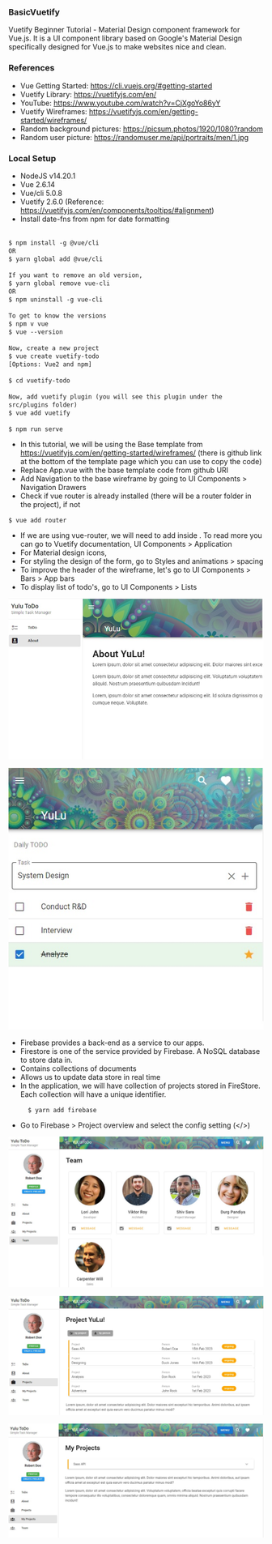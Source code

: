 ### BasicVuetify
Vuetify Beginner Tutorial - Material Design component framework for Vue.js. It is a UI component library based on Google's Material Design specifically designed for Vue.js to make websites nice and clean.


### References
* Vue Getting Started: https://cli.vuejs.org/#getting-started
* Vuetify Library: https://vuetifyjs.com/en/
* YouTube: https://www.youtube.com/watch?v=CjXgoYo86yY
* Vuetify Wireframes: https://vuetifyjs.com/en/getting-started/wireframes/
* Random background pictures: https://picsum.photos/1920/1080?random
* Random user picture: https://randomuser.me/api/portraits/men/1.jpg

### Local Setup
* NodeJS v14.20.1
* Vue 2.6.14
* Vue/cli 5.0.8
* Vuetify 2.6.0 (Reference: https://vuetifyjs.com/en/components/tooltips/#alignment)
* Install date-fns from npm for date formatting  
```

$ npm install -g @vue/cli
OR
$ yarn global add @vue/cli

If you want to remove an old version, 
$ yarn global remove vue-cli
OR
$ npm uninstall -g vue-cli

To get to know the versions
$ npm v vue
$ vue --version

Now, create a new project
$ vue create vuetify-todo
[Options: Vue2 and npm]

$ cd vuetify-todo

Now, add vuetify plugin (you will see this plugin under the src/plugins folder)
$ vue add vuetify

$ npm run serve
```

* In this tutorial, we will be using the Base template from https://vuetifyjs.com/en/getting-started/wireframes/ (there is github link at the bottom of the template page which you can use to copy the code)
* Replace App.vue with the base template code from github URI
* Add Navigation to the base wireframe by going to UI Components > Navigation Drawers
* Check if vue router is already installed (there will be a router folder in the project), if not
```
$ vue add router
```
* If we are using vue-router, we will need to add <router-view> inside <v-main>. To read more you can go to Vuetify documentation, UI Components > Application 
* For Material design icons, 
* For styling the design of the form, go to Styles and animations > spacing
* To improve the header of the wireframe, let's go to UI Components > Bars > App bars
* To display list of todo's, go to UI Components > Lists 


![YuLu About](assets/yulu-about.jpg)

![YuLu Tasks](assets/yulu-todo.jpg)

* Firebase provides a back-end as a service to our apps.
* Firestore is one of the service provided by Firebase. A NoSQL database to store data in.
* Contains collections of documents
* Allows us to update data store in real time
* In the application, we will have collection of projects stored in FireStore. Each collection will have a unique identifier.
  ```
    $ yarn add firebase
  ```
* Go to Firebase > Project overview and select the config setting (</>)

![YuLu Team](assets/Yulu-Team.jpg)

![YuLu Projects](assets/Yulu-Projects.jpg)

![YuLu MyProjects](assets/Yulu-MyProjects.jpg)